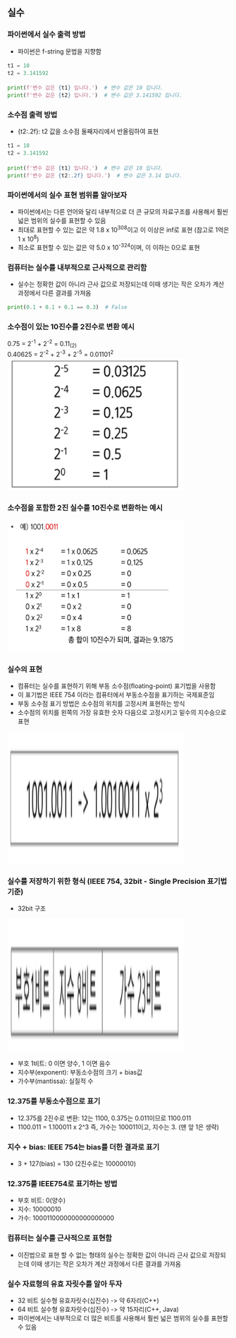 ## 실수
### 파이썬에서 실수 출력 방법
- 파이썬은 f-string 문법을 지향함
~~~python
t1 = 10
t2 = 3.141592

print(f'변수 값은 {t1} 입니다.')  # 변수 값은 10 입니다.
print(f'변수 값은 {t2} 입니다.')  # 변수 값은 3.141592 입니다.
~~~

### 소수점 출력 방법
- {t2:.2f}: t2 값을 소수점 둘째자리에서 반올림하여 표현
~~~python
t1 = 10
t2 = 3.141592

print(f'변수 값은 {t1} 입니다.')  # 변수 값은 10 입니다.
print(f'변수 값은 {t2:.2f} 입니다.')  # 변수 값은 3.14 입니다.
~~~

### 파이썬에서의 실수 표현 범위를 알아보자
- 파이썬에서는 다른 언어와 달리 내부적으로 더 큰 규모의 자료구조를 사용해서 훨씬 넓은 범위의 실수를 표현할 수 있음
- 최대로 표현할 수 있는 값은 약 1.8 x 10<sup>308</sup>이고 이 이상은 inf로 표현
  (참고로 1억은 1 x 10<sup>8</sup>)
- 최소로 표현할 수 있는 값은 약 5.0 x 10<sup>-324</sup>이며, 이 이하는 0으로 표현

### 컴퓨터는 실수를 내부적으로 근사적으로 관리함
- 실수는 정확한 값이 아니라 근사 값으로 저장되는데 이때 생기는 작은 오차가 계산 과정에서 다른 결과를 가져옴
~~~python
print(0.1 + 0.1 + 0.1 == 0.3)  # False
~~~

### 소수점이 있는 10진수를 2진수로 변환 예시
0.75 = 2<sup>-1</sup> + 2<sup>-2</sup> = 0.11<sub>(2)</sub><br>
0.40625 = 2<sup>-2</sup> + 2<sup>-3</sup> + 2<sup>-5</sup> = 0.01101<sup>2</sup><br>
<img src="images/image_18.png" width="400" height="300">

### 소수점을 포함한 2진 실수를 10진수로 변환하는 예시
<img src="images/image_19.png" width="400" height="300">

### 실수의 표현
- 컴퓨터는 실수를 표현하기 위해 부동 소수점(floating-point) 표기법을 사용함
- 이 표기법은 IEEE 754 이라는 컴퓨터에서 부동소수점을 표기하는 국제표준임
- 부동 소수점 표기 방법은 소수점의 위치를 고정시켜 표현하는 방식
- 소수점의 위치를 왼쪽의 가장 유효한 숫자 다음으로 고정시키고 밑수의 지수승으로 표현
<img src="images/image_20.png" width="400" height="300">

### 실수를 저장하기 위한 형식 (IEEE 754, 32bit - Single Precision 표기법 기준)
- 32bit 구조
<img src="images/image_21.png" width="400" height="300">
  
- 부호 1비트: 0 이면 양수, 1 이면 음수
- 지수부(exponent): 부동소수점의 크기 + bias값
- 가수부(mantissa): 실질적 수

### 12.375를 부동소수점으로 표기
- 12.375를 2진수로 변환: 12는 1100, 0.375는 0.011이므로 1100.011
- 1100.011 = 1.100011 x 2^3
    즉, 가수는 100011이고, 지수는 3. (맨 앞 1은 생략)
  
### 지수 + bias: IEEE 754는 bias를 더한 결과로 표기
- 3 + 127(bias) = 130 (2진수로는 10000010)

### 12.375룰 IEEE754로 표기하는 방법
- 부호 비트: 0(양수)
- 지수: 10000010
- 가수: 1000110000000000000000

### 컴퓨터는 실수를 근사적으로 표현함
- 이진법으로 표현 할 수 없는 형태의 실수는 정확한 값이 아니라 근사 값으로 저장되는데 이때 생기는 작은 오차가 계산 과정에서 다른 결과를 가져옴

### 실수 자료형의 유효 자릿수를 알아 두자
- 32 비트 실수형 유효자릿수(십진수) -> 약 6자리(C++)
- 64 비트 실수형 유효자릿수(십진수) -> 약 15자리(C++, Java)
- 파이썬에서는 내부적으로 더 많은 비트를 사용해서 훨씬 넓은 범위의 실수를 표현할 수 있음
